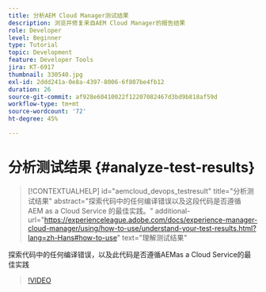 ```yaml
---
title: 分析AEM Cloud Manager测试结果
description: 浏览并修复来自AEM Cloud Manager的报告结果
role: Developer
level: Beginner
type: Tutorial
topic: Development
feature: Developer Tools
jira: KT-6917
thumbnail: 330540.jpg
exl-id: 2ddd241a-0e8a-4397-8006-6f807be4fb12
duration: 26
source-git-commit: af928e60410022f12207082467d3bd9b818af59d
workflow-type: tm+mt
source-wordcount: '72'
ht-degree: 45%

---
```


# 分析测试结果 {#analyze-test-results}

>[!CONTEXTUALHELP]
>id="aemcloud_devops_testresult"
>title="分析测试结果"
>abstract="探索代码中的任何编译错误以及这段代码是否遵循 AEM as a Cloud Service 的最佳实践。"
>additional-url="https://experienceleague.adobe.com/docs/experience-manager-cloud-manager/using/how-to-use/understand-your-test-results.html?lang=zh-Hans#how-to-use" text="理解测试结果"

探索代码中的任何编译错误，以及此代码是否遵循AEMas a Cloud Service的最佳实践

>[!VIDEO](https://video.tv.adobe.com/v/330540?quality=12&learn=on)
